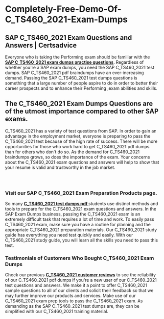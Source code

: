 # Completely-Free-Demo-Of-C_TS460_2021-Exam-Dumps
<h2><strong>SAP C_TS460_2021 Exam Questions and Answers | Certsadvice</strong></h2> <p>Everyone who is taking the Performing exam should be familiar with the <a href="http://www.certsadvice.com/sap/c_ts460_2021-practice-questions"><strong>SAP C_TS460_2021 exam dumps practise questions</strong></a>. Regardless of whether you&#39;re a SAP exam dumps, you need the SAP C_TS460_2021 test dumps. SAP C_TS460_2021 pdf braindumps have an ever-increasing demand. Passing the SAP C_TS460_2021 test dumps questions is something that a large number of people aspire to do in order to better their career prospects and to enhance their Performing ,exam abilities and skills.</p> <h2><strong>The C_TS460_2021 Exam Dumps Questions are of the utmost importance compared to other SAP exams.</strong></h2> <p>C_TS460_2021 has a variety of test questions from SAP. In order to gain an advantage in the employment market, everyone is preparing to pass the C_TS460_2021 test because of the high rate of success. There will be more opportunities for those who work hard to get C_TS460_2021 pdf dumps than for others who don&#39;t do so. As the demand for C_TS460_2021 braindumps grows, so does the importance of the exam. Your concerns about the C_TS460_2021 exam questions and answers will help to show that your resume is valid and trustworthy in the job market.</p> <p><a href="http://www.certsadvice.com/sap/c_ts460_2021-practice-questions" style="display: block; padding: 1em 0; text-align: center; "><img alt="" src="https://1.bp.blogspot.com/-RUOr8Wn-CRk/YUYAxC8kcHI/AAAAAAAAAnw/F7BbdI3tw8QDj5z8iX0vQAioQzKiUxduwCLcBGAsYHQ/s0/unnamed.jpg" /></a></p> <h3><strong>Visit our SAP C_TS460_2021 Exam Preparation Products page.</strong></h3> <p>So many <a href="http://www.certsadvice.com/sap/c_ts460_2021-practice-questions"><strong>C_TS460_2021 test dumps pdf </strong></a>students use distinct methods and tools to prepare for the C_TS460_2021 exam questions and answers. In the SAP Exam Dumps business, passing the C_TS460_2021 exam is an extremely difficult task that requires a lot of time and work. To easily pass C_TS460_2021 exam, make sure you have a routine for planning and the appropriate C_TS460_2021 preparation materials. Our C_TS460_2021 study guide has everything you need test quickly and easily. With our C_TS460_2021 study guide, you will learn all the skills you need to pass this test.</p> <h3><strong>Testimonials of Customers Who Bought C_TS460_2021 Exam Dumps</strong></h3> <p>Check our previous <a href="http://www.certsadvice.com/sap/c_ts460_2021-practice-questions"><strong>C_TS460_2021 customer reviews</strong></a> to see the reliability of our C_TS460_2021 pdf dumps if you&#39;re a new user of our C_TS460_2021 test questions and answers. We make it a point to offer C_TS460_2021 sample questions to all of our clients and solicit their feedback so that we may further improve our products and services. Make use of our C_TS460_2021 exam prep tools to pass the C_TS460_2021 exam. As demanding as the SAP C_TS460_2021 test dumps are, they can be simplified with our C_TS460_2021 training material.</p>
